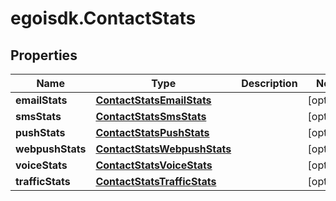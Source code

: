 # egoisdk.ContactStats

## Properties

Name | Type | Description | Notes
------------ | ------------- | ------------- | -------------
**emailStats** | [**ContactStatsEmailStats**](ContactStatsEmailStats.md) |  | [optional] 
**smsStats** | [**ContactStatsSmsStats**](ContactStatsSmsStats.md) |  | [optional] 
**pushStats** | [**ContactStatsPushStats**](ContactStatsPushStats.md) |  | [optional] 
**webpushStats** | [**ContactStatsWebpushStats**](ContactStatsWebpushStats.md) |  | [optional] 
**voiceStats** | [**ContactStatsVoiceStats**](ContactStatsVoiceStats.md) |  | [optional] 
**trafficStats** | [**ContactStatsTrafficStats**](ContactStatsTrafficStats.md) |  | [optional] 


